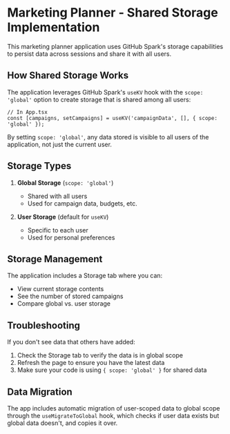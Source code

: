 # Marketing Planner - Shared Storage Implementation

This marketing planner application uses GitHub Spark's storage capabilities to persist data across sessions and share it with all users.

## How Shared Storage Works

The application leverages GitHub Spark's `useKV` hook with the `scope: 'global'` option to create storage that is shared among all users:

```tsx
// In App.tsx
const [campaigns, setCampaigns] = useKV('campaignData', [], { scope: 'global' });
```

By setting `scope: 'global'`, any data stored is visible to all users of the application, not just the current user.

## Storage Types

1. **Global Storage** (`scope: 'global'`)
   - Shared with all users
   - Used for campaign data, budgets, etc.

2. **User Storage** (default for `useKV`)
   - Specific to each user
   - Used for personal preferences

## Storage Management

The application includes a Storage tab where you can:
- View current storage contents
- See the number of stored campaigns
- Compare global vs. user storage

## Troubleshooting

If you don't see data that others have added:
1. Check the Storage tab to verify the data is in global scope
2. Refresh the page to ensure you have the latest data
3. Make sure your code is using `{ scope: 'global' }` for shared data

## Data Migration

The app includes automatic migration of user-scoped data to global scope through the `useMigrateToGlobal` hook, which checks if user data exists but global data doesn't, and copies it over.